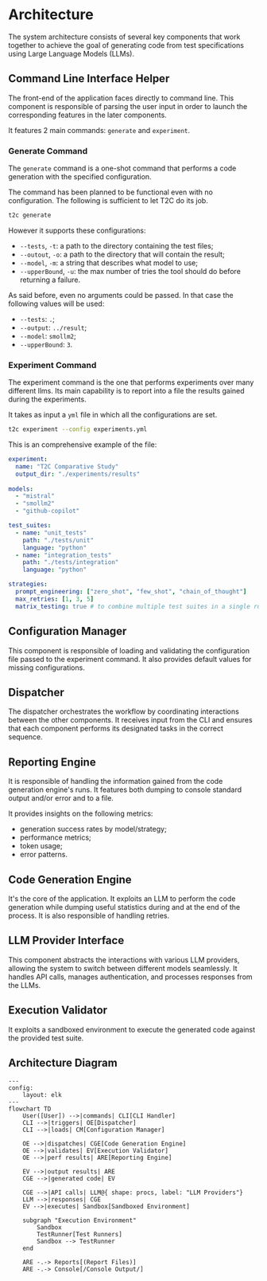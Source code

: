 # Architecture

The system architecture consists of several key components that work together to achieve the goal of generating code from test specifications using Large Language Models (LLMs).

## Command Line Interface Helper

The front-end of the application faces directly to command line. This component is responsible of parsing the user input in order to launch the corresponding features in the later components.

It features 2 main commands: `generate` and `experiment`.

### Generate Command

The `generate` command is a one-shot command that performs a code generation with the specified configuration.

The command has been planned to be functional even with no configuration. The following is sufficient to let T2C do its job.

```bash
t2c generate
```

However it supports these configurations:

- `--tests`, `-t`: a path to the directory containing the test files;
- `--outout`, `-o`: a path to the directory that will contain the result;
- `--model`, `-m`: a string that describes what model to use;
- `--upperBound`, `-u`: the max number of tries the tool should do before returning a failure.

As said before, even no arguments could be passed. In that case the following values will be used:

- `--tests`: `.`;
- `--output`: `../result`;
- `--model`: `smollm2`;
- `--upperBound`: `3`.

### Experiment Command

The experiment command is the one that performs experiments over many different llms. Its main capability is to report into a file the results gained during the experiments.

It takes as input a `yml` file in which all the configurations are set.

```bash
t2c experiment --config experiments.yml
```

This is an comprehensive example of the file:

```yml
experiment:
  name: "T2C Comparative Study"
  output_dir: "./experiments/results"
  
models:
  - "mistral"
  - "smollm2"
  - "github-copilot"

test_suites:
  - name: "unit_tests"
    path: "./tests/unit"
    language: "python"
  - name: "integration_tests"
    path: "./tests/integration"
    language: "python"

strategies:
  prompt_engineering: ["zero_shot", "few_shot", "chain_of_thought"]
  max_retries: [1, 3, 5]
  matrix_testing: true # to combine multiple test suites in a single run
```

## Configuration Manager

This component is responsible of loading and validating the configuration file passed to the experiment command. It also provides default values for missing configurations.

## Dispatcher

The dispatcher orchestrates the workflow by coordinating interactions between the other components. It receives input from the CLI and ensures that each component performs its designated tasks in the correct sequence.

## Reporting Engine

It is responsible of handling the information gained from the code generation engine's runs. It features both dumping to console standard output and/or error and to a file.

It provides insights on the following metrics:

- generation success rates by model/strategy;
- performance metrics;
- token usage;
- error patterns.

## Code Generation Engine

It's the core of the application. It exploits an LLM to perform the code generation while dumping useful statistics during and at the end of the process. It is also responsible of handling retries.

## LLM Provider Interface

This component abstracts the interactions with various LLM providers, allowing the system to switch between different models seamlessly. It handles API calls, manages authentication, and processes responses from the LLMs.

## Execution Validator

It exploits a sandboxed environment to execute the generated code against the provided test suite.

## Architecture Diagram

```mermaid
---
config:
    layout: elk
---
flowchart TD
    User([User]) -->|commands| CLI[CLI Handler]
    CLI -->|triggers| OE[Dispatcher]
    CLI -->|loads| CM[Configuration Manager]
    
    OE -->|dispatches| CGE[Code Generation Engine]
    OE -->|validates| EV[Execution Validator]
    OE -->|perf results| ARE[Reporting Engine]
    
    EV -->|output results| ARE
    CGE -->|generated code| EV
    
    CGE -->|API calls| LLM@{ shape: procs, label: "LLM Providers"}
    LLM -->|responses| CGE
    EV -->|executes| Sandbox[Sandboxed Environment]
    
    subgraph "Execution Environment"
        Sandbox
        TestRunner[Test Runners]
        Sandbox --> TestRunner
    end
    
    ARE -.-> Reports[(Report Files)]
    ARE -.-> Console[/Console Output/]
```
